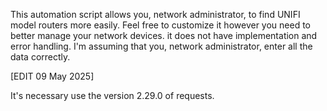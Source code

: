 This automation script allows you, network administrator, to find UNIFI model routers more easily. Feel free to customize it however you need to better manage your network devices.
it does not have implementation and error handling. I'm assuming that you, network administrator, enter all the data correctly.

[EDIT 09 May 2025]

It's necessary use the version 2.29.0 of requests.
